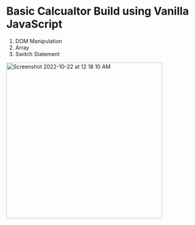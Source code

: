 # Basic Calcualtor Build using Vanilla JavaScript

1. DOM Manipulation
2. Array
3. Switch Statement

<img width="409" alt="Screenshot 2022-10-22 at 12 18 10 AM" src="https://user-images.githubusercontent.com/6251623/197263664-90b1db39-909b-45cf-b00b-ce8275ee3857.png">
